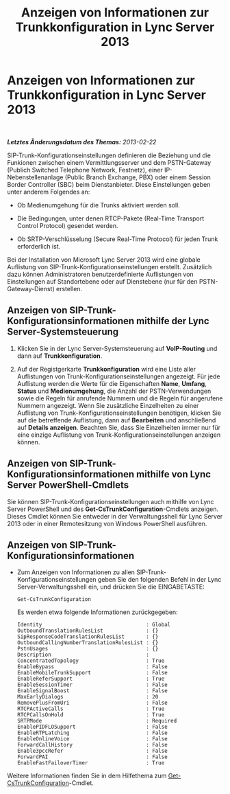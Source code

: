 ﻿---
title: Anzeigen von Informationen zur Trunkkonfiguration in Lync Server 2013
TOCTitle: Anzeigen von Informationen zur Trunkkonfiguration in Lync Server 2013
ms:assetid: ebe10e14-08c2-4797-9254-9ed89516d5cd
ms:mtpsurl: https://technet.microsoft.com/de-de/library/JJ721927(v=OCS.15)
ms:contentKeyID: 49890992
ms.date: 05/19/2016
mtps_version: v=OCS.15
ms.translationtype: HT
---

# Anzeigen von Informationen zur Trunkkonfiguration in Lync Server 2013

 

_**Letztes Änderungsdatum des Themas:** 2013-02-22_

SIP-Trunk-Konfigurationseinstellungen definieren die Beziehung und die Funkionen zwischen einem Vermittlungsserver und dem PSTN-Gateway (Publich Switched Telephone Network, Festnetz), einer IP-Nebenstellenanlage (Public Branch Exchange, PBX) oder einem Session Border Controller (SBC) beim Dienstanbieter. Diese Einstellungen geben unter anderem Folgendes an:

  - Ob Medienumgehung für die Trunks aktiviert werden soll.

  - Die Bedingungen, unter denen RTCP-Pakete (Real-Time Transport Control Protocol) gesendet werden.

  - Ob SRTP-Verschlüsselung (Secure Real-Time Protocol) für jeden Trunk erforderlich ist.

Bei der Installation von Microsoft Lync Server 2013 wird eine globale Auflistung von SIP-Trunk-Konfigurationseinstellungen erstellt. Zusätzlich dazu können Administratoren benutzerdefinierte Auflistungen von Einstellungen auf Standortebene oder auf Dienstebene (nur für den PSTN-Gateway-Dienst) erstellen.

## Anzeigen von SIP-Trunk-Konfigurationsinformationen mithilfe der Lync Server-Systemsteuerung

1.  Klicken Sie in der Lync Server-Systemsteuerung auf **VoIP-Routing** und dann auf **Trunkkonfiguration**.

2.  Auf der Registgerkarte **Trunkkonfiguration** wird eine Liste aller Auflistungen von Trunk-Konfigurationseinstellungen angezeigt. Für jede Auflistung werden die Werte für die Eigenschaften **Name**, **Umfang**, **Status** und **Medienumgehung**, die Anzahl der PSTN-Verwendungen sowie die Regeln für anrufende Nummern und die Regeln für angerufene Nummern angezeigt. Wenn Sie zusätzliche Einzelheiten zu einer Auflistung von Trunk-Konfigurationseinstellungen benötigen, klicken Sie auf die betreffende Auflistung, dann auf **Bearbeiten** und anschließend auf **Details anzeigen**. Beachten Sie, dass Sie Einzelheiten immer nur für eine einzige Auflistung von Trunk-Konfigurationseinstellungen anzeigen können.

## Anzeigen von SIP-Trunk-Konfigurationsinformationen mithilfe von Lync Server PowerShell-Cmdlets

Sie können SIP-Trunk-Konfigurationseinstellungen auch mithilfe von Lync Server PowerShell und des **Get-CsTrunkConfiguration**-Cmdlets anzeigen. Dieses Cmdlet können Sie entweder in der Verwaltungsshell für Lync Server 2013 oder in einer Remotesitzung von Windows PowerShell ausführen.

## Anzeigen von SIP-Trunk-Konfigurationsinformationen

  - Zum Anzeigen von Informationen zu allen SIP-Trunk-Konfigurationseinstellungen geben Sie den folgenden Befehl in der Lync Server-Verwaltungsshell ein, und drücken Sie die EINGABETASTE:
    
        Get-CsTrunkConfiguration
    
    Es werden etwa folgende Informationen zurückgegeben:
    
        Identity                                  : Global
        OutboundTranslationRulesList              : {}
        SipResponseCodeTranslationRulesList       : {}
        OutboundCallingNumberTranslationRulesList : {}
        PstnUsages                                : {}
        Description                               :
        ConcentratedTopology                      : True
        EnableBypass                              : False
        EnableMobileTrunkSupport                  : False
        EnableReferSupport                        : True
        EnableSessionTimer                        : False
        EnableSignalBoost                         : False
        MaxEarlyDialogs                           : 20
        RemovePlusFromUri                         : False
        RTCPActiveCalls                           : True
        RTCPCallsOnHold                           : True
        SRTPMode                                  : Required
        EnablePIDFLOSupport                       : False
        EnableRTPLatching                         : False
        EnableOnlineVoice                         : False
        ForwardCallHistory                        : False
        Enable3pccRefer                           : False
        ForwardPAI                                : False
        EnableFastFailoverTimer                   : True

Weitere Informationen finden Sie in dem Hilfethema zum [Get-CsTrunkConfiguration](get-cstrunkconfiguration.md)-Cmdlet.

